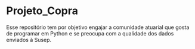 # Projeto_Copra
Esse repositório tem por objetivo engajar a comunidade atuarial que gosta de programar em Python e se preocupa com a qualidade dos dados enviados à Susep.
